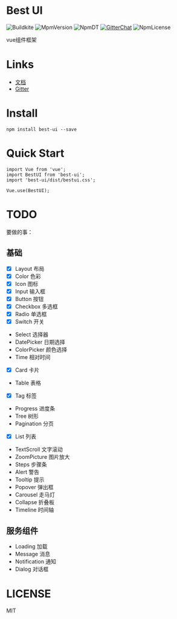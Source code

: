 # Best UI
![Buildkite](https://img.shields.io/buildkite/3826789cf8890b426057e6fe1c4e683bdf04fa24d498885489/master.svg) ![MpmVersion](https://img.shields.io/npm/v/best-ui.svg) ![NpmDT](https://img.shields.io/npm/dt/best-ui.svg) [![GitterChat](https://badges.gitter.im/best-ui/best-ui.svg)](https://gitter.im/best-ui/best-ui) ![NpmLicense](https://img.shields.io/badge/License-MIT-blue.svg)

vue组件框架

# Links

* [文档](https://bestvist.github.io/best-ui/docs-dist/)
* [Gitter](https://gitter.im/best-ui/best-ui)

# Install 
```
npm install best-ui --save
```

# Quick Start
```
import Vue from 'vue';
import BestUI from 'best-ui';
import 'best-ui/dist/bestui.css';

Vue.use(BestUI);
```

# TODO
要做的事：
## 基础
- [x] Layout 布局
- [x] Color 色彩
- [x] Icon 图标
- [x] Input 输入框
- [x] Button 按钮
- [x] Checkbox 多选框
- [x] Radio 单选框
- [x] Switch 开关
- Select 选择器
- DatePicker 日期选择
- ColorPicker 颜色选择
- Time 相对时间
- [x] Card 卡片
- Table 表格
- [x] Tag 标签
- Progress 进度条
- Tree 树形
- Pagination 分页
- [x] List 列表
- TextScroll 文字滚动
- ZoomPicture 图片放大
- Steps 步骤条
- Alert 警告
- Tooltip 提示
- Popover 弹出框
- Carousel 走马灯
- Collapse 折叠板
- Timeline 时间轴

## 服务组件
- Loading 加载
- Message 消息
- Notification 通知
- Dialog 对话框

# LICENSE
MIT